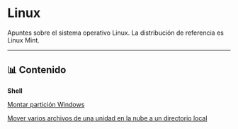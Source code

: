 # Linux

Apuntes sobre el sistema operativo Linux.
La distribución de referencia es Linux Mint.

---

## 📊 Contenido

**Shell**

[Montar partición Windows](shell/01/montar_part_windows.txt01/)

[Mover varios archivos de una unidad en la nube a un directorio local](shell/02/mover_gpx_Rk.sh)

